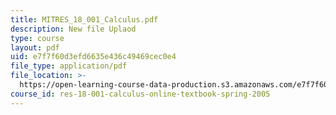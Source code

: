 ```yaml
---
title: MITRES_18_001_Calculus.pdf
description: New file Uplaod
type: course
layout: pdf
uid: e7f7f60d3efd6635e436c49469cec0e4
file_type: application/pdf
file_location: >-
  https://open-learning-course-data-production.s3.amazonaws.com/e7f7f60d3efd6635e436c49469cec0e4_MITRES_18_001_Calculus.pdf
course_id: res-18-001-calculus-online-textbook-spring-2005
---
```

